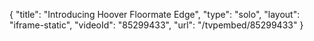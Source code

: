 {
    "title": "Introducing Hoover Floormate Edge",
    "type": "solo",
    "layout": "iframe-static",
    "videoId": "85299433",
    "url": "\/tvpembed\/85299433"
}